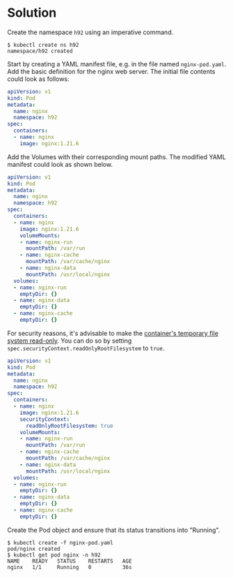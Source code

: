 # Solution

Create the namespace `h92` using an imperative command.

```
$ kubectl create ns h92
namespace/h92 created
```

Start by creating a YAML manifest file, e.g. in the file named `nginx-pod.yaml`. Add the basic definition for the nginx web server. The initial file contents could look as follows:

```yaml
apiVersion: v1
kind: Pod
metadata:
  name: nginx
  namespace: h92
spec:
  containers:
  - name: nginx
    image: nginx:1.21.6
```

Add the Volumes with their corresponding mount paths. The modified YAML manifest could look as shown below.

```yaml
apiVersion: v1
kind: Pod
metadata:
  name: nginx
  namespace: h92
spec:
  containers:
  - name: nginx
    image: nginx:1.21.6
    volumeMounts:
    - name: nginx-run
      mountPath: /var/run
    - name: nginx-cache
      mountPath: /var/cache/nginx
    - name: nginx-data
      mountPath: /usr/local/nginx
  volumes:
  - name: nginx-run
    emptyDir: {}
  - name: nginx-data
    emptyDir: {}
  - name: nginx-cache
    emptyDir: {}
```

For security reasons, it's advisable to make the [container's temporary file system read-only](https://kubernetes.io/docs/tasks/configure-pod-container/security-context/). You can do so by setting `spec.securityContext.readOnlyRootFilesystem` to `true`.

```yaml
apiVersion: v1
kind: Pod
metadata:
  name: nginx
  namespace: h92
spec:
  containers:
  - name: nginx
    image: nginx:1.21.6
    securityContext:
      readOnlyRootFilesystem: true
    volumeMounts:
    - name: nginx-run
      mountPath: /var/run
    - name: nginx-cache
      mountPath: /var/cache/nginx
    - name: nginx-data
      mountPath: /usr/local/nginx
  volumes:
  - name: nginx-run
    emptyDir: {}
  - name: nginx-data
    emptyDir: {}
  - name: nginx-cache
    emptyDir: {}
```

Create the Pod object and ensure that its status transitions into "Running".

```
$ kubectl create -f nginx-pod.yaml
pod/nginx created
$ kubectl get pod nginx -n h92
NAME    READY   STATUS    RESTARTS   AGE
nginx   1/1     Running   0          36s
```
